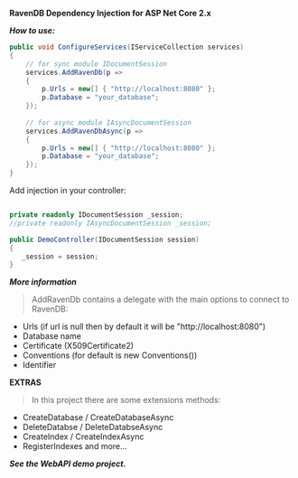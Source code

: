 **RavenDB Dependency Injection for ASP Net Core 2.x**

***How to use:***

```c#
public void ConfigureServices(IServiceCollection services)
{
    // for sync module IDocumentSession 
    services.AddRavenDb(p =>
    {
        p.Urls = new[] { "http://localhost:8080" };
        p.Database = "your_database";
    });
    
    // for async module IAsyncDocumentSession 
    services.AddRavenDbAsync(p =>
    {
        p.Urls = new[] { "http://localhost:8080" };
        p.Database = "your_database";
    });
}
```

Add injection in your controller:

```c#

private readonly IDocumentSession _session;
//private readonly IAsyncDocumentSession _session;

public DemoController(IDocumentSession session)
{
   _session = session;
}
```

***More information***

> AddRavenDb contains a delegate with the main options to connect to RavenDB:

- Urls (if url is null then by default it will be "http://localhost:8080")
- Database name
- Certificate (X509Certificate2)
- Conventions (for default is new Conventions())
- Identifier

**EXTRAS**

> In this project there are some extensions methods:

- CreateDatabase / CreateDatabaseAsync
- DeleteDatabse / DeleteDatabseAsync
- CreateIndex / CreateIndexAsync
- RegisterIndexes and more...

***See the WebAPI demo project.***
